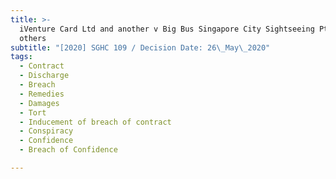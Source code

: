 ```yaml
---
title: >-
  iVenture Card Ltd and another v Big Bus Singapore City Sightseeing Pte Ltd and
  others
subtitle: "[2020] SGHC 109 / Decision Date: 26\_May\_2020"
tags:
  - Contract
  - Discharge
  - Breach
  - Remedies
  - Damages
  - Tort
  - Inducement of breach of contract
  - Conspiracy
  - Confidence
  - Breach of Confidence

---
```

